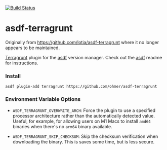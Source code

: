 [![Build Status](https://github.com/ohmer/asdf-terragrunt/actions/workflows/ci.yml/badge.svg?branch=main)](https://github.com/ohmer/asdf-terragrunt/actions/workflows/ci.yml)

# asdf-terragrunt

Originally from https://github.com/lotia/asdf-terragrunt where it no longer appears to be maintained.

[Terragrunt](https://github.com/gruntwork-io/terragrunt) plugin for the [asdf](https://github.com/asdf-vm/asdf) version manager.
Check out the [asdf](https://github.com/asdf-vm/asdf) readme for instructions.

### Install

```
asdf plugin-add terragrunt https://github.com/ohmer/asdf-terragrunt
```

### Environment Variable Options

- `ASDF_TERRAGRUNT_OVERWRITE_ARCH`: Force the plugin to use a specified processor architecture rather than the
  automatically detected value. Useful, for example, for allowing users on M1 Macs to install `amd64` binaries when
  there's no `arm64` binary available.

- `ASDF_TERRAGRUNT_SKIP_CHECKSUM`: Skip the checksum verification when downloading the binary. This is saves some time,
  but is less secure.
